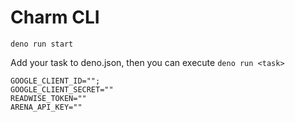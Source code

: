 # Charm CLI

`deno run start`

Add your task to deno.json, then you can execute `deno run <task>`

```
GOOGLE_CLIENT_ID="";
GOOGLE_CLIENT_SECRET=""
READWISE_TOKEN=""
ARENA_API_KEY=""
```
